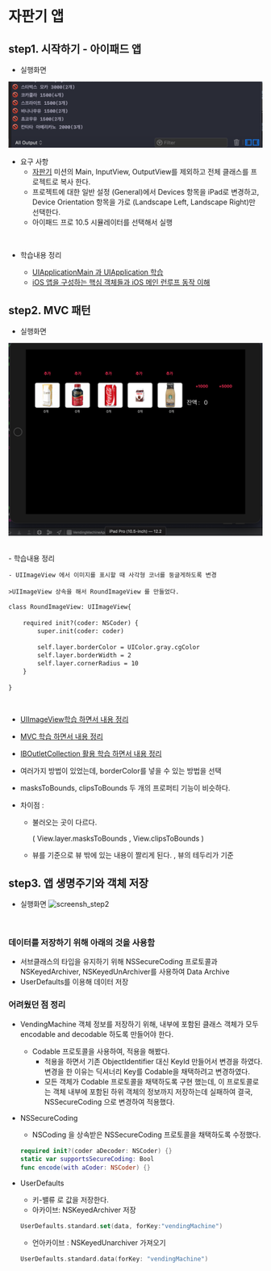 # 자판기 앱

## step1. 시작하기 - 아이패드 앱

- 실행화면

![screensh_step1](./img/STEP01.png)
<br />
- 요구 사항
    - [자판기](https://github.com/conyconydev/swift-vendingmachine) 미션의 Main, InputView, OutputView를 제외하고 전체 클래스를 프로젝트로 복사 한다.
    - 프로젝트에 대한 일반 설정 (General)에서 Devices 항목을 iPad로 변경하고, Device Orientation 항목을 가로 (Landscape Left, Landscape Right)만 선택한다.
    -  아이패드 프로 10.5 시뮬레이터를 선택해서 실행

<br />

- 학습내용 정리

    *  [UIApplicationMain 과 UIApplication 학습](https://github.com/conyconydev/conyconydev.github.io/blob/master/_posts/ios/2019-05-09-UIApplicationMain.md)
    *  [iOS 앱을 구성하는 핵심 객체들과 iOS 메인 런루프 동작 이해]()



## step2. MVC 패턴

- 실행화면

![screensh_step2](./img/STEP02.png)

<br />
- 학습내용 정리

    - UIImageView 에서 이미지를 표시할 때 사각형 코너를 둥글게하도록 변경

    >UIImageView 상속을 해서 RoundImageView 를 만들었다.


```
class RoundImageView: UIImageView{
    
    required init?(coder: NSCoder) {
        super.init(coder: coder)
        
        self.layer.borderColor = UIColor.gray.cgColor
        self.layer.borderWidth = 2
        self.layer.cornerRadius = 10
    }
    
}
```

​    

* [UIImageView학습 하면서 내용 정리](https://github.com/conyconydev/conyconydev.github.io/blob/master/_posts/ios/2019-05-18-UIImageView.md)

* [MVC 학습 하면서 내용 정리](https://github.com/conyconydev/conyconydev.github.io/blob/master/_posts/ios/2019-05-19-MVC.md)
* [IBOutletCollection 활용 학습 하면서 내용 정리](https://github.com/conyconydev/conyconydev.github.io/blob/master/_posts/ios/2019-05-22-IBOutlet.md)

* 여러가지 방법이 있었는데, borderColor를 넣을 수 있는 방법을 선택

- masksToBounds, clipsToBounds 두 개의 프로퍼티 기능이 비슷하다.

- 차이점 : 

  - 불러오는 곳이 다르다.

    ( View.layer.masksToBounds , View.clipsToBounds )

  - 뷰를 기준으로 뷰 밖에 있는 내용이 짤리게 된다. , 뷰의 테두리가 기준
  
  


## step3. 앱 생명주기와 객체 저장

- 실행화면
![screensh_step2](./img/STEP03.gif)

<br />

### 데이터를 저장하기 위해 아래의 것을 사용함
* 서브클래스의 타입을 유지하기 위해 NSSecureCoding 프로토콜과 NSKeyedArchiver, NSKeyedUnArchiver를  사용하여 Data Archive
* UserDefaults를 이용해 데이터 저장

### 어려웠던 점 정리

* VendingMachine  객체 정보를 저장하기 위해, 내부에 포함된 클래스 객체가 모두 encodable and decodable 하도록 만들어야 한다.

    - Codable  프로토콜을 사용하여, 적용을 해봤다. 
        - 적용을 하면서 기존 ObjectIdentifier 대신 KeyId 만들어서 변경을 하였다. 변경을 한 이유는 딕셔너리 Key를 Codable을 채택하려고 변경하였다.
        - 모든 객체가 Codable 프로토콜을 채택하도록 구현 했는데, 이 프로토콜로는 객체 내부에 포함된 하위 객체의 정보까지 저장하는데 실패하여 결국, NSSecureCoding 으로 변경하여 적용했다.

- NSSecureCoding
    - NSCoding 을 상속받은 NSSecureCoding 프로토콜을 채택하도록 수정했다. 
    
    ```swift
    required init?(coder aDecoder: NSCoder) {}
    static var supportsSecureCoding: Bool
    func encode(with aCoder: NSCoder) {}
    ```

- UserDefaults
    - 키-밸류 로 값을 저장한다.
    - 아카이브: NSKeyedArchiver 저장
    
    ```swift
    UserDefaults.standard.set(data, forKey:"vendingMachine")
    ```
    
    - 언아카이브 : NSKeyedUnarchiver 가져오기
    
    ```swift
    UserDefaults.standard.data(forKey: "vendingMachine")
    ```


